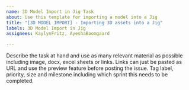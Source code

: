```yaml
---
name: 3D Model Import in Jig Task
about: Use this template for importing a model into a Jig
title: "[3D MODEL IMPORT] - Importing 3D assets into a Jig"
labels: 3D Model Import in Jig
assignees: KaylynFritz, AyeshaBoomgaard

---
```


Describe the task at hand and use as many relevant material as possible including image, docx, excel sheets or links. Links can just be pasted as URL and use the preview feature before posting the issue. Tag label, priority, size and milestone including which sprint this needs to be completed.